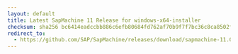 ```yaml
---
layout: default
title: Latest SapMachine 11 Release for windows-x64-installer
checksum: sha256 bc6414eadccbb886c6efb80684fd762af70b9f7f7bc36c8ca8502fc217f8198a
redirect_to:
  - https://github.com/SAP/SapMachine/releases/download/sapmachine-11.0.19/sapmachine-jdk-11.0.19_windows-x64_bin.msi
---
```

